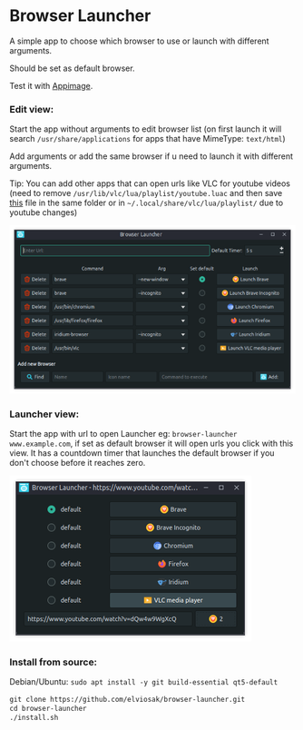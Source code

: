 # Browser Launcher
A simple app to choose which browser to use or launch with different arguments.

Should be set as default browser.

Test it with [Appimage](https://github.com/elviosak/browser-launcher/releases/download/0.1/Browser_Launcher-x86_64.AppImage).

### Edit view:
Start the app without arguments to edit browser list (on first launch it will search `/usr/share/applications` for apps that have MimeType: `text/html`)

Add arguments or add the same browser if u need to launch it with different arguments.

Tip: You can add other apps that can open urls like VLC for youtube videos (need to remove `/usr/lib/vlc/lua/playlist/youtube.luac` and then save [this](https://github.com/videolan/vlc/blob/master/share/lua/playlist/youtube.lua) file in the same folder or in `~/.local/share/vlc/lua/playlist/` due to youtube changes)

![edit](screenshot/edit.png)

### Launcher view:
Start the app with url to open Launcher eg: `browser-launcher www.example.com`, if set as default browser it will open urls you click with this view.
It has a countdown timer that launches the default browser if you don't choose before it reaches zero.

![launch](screenshot/launch.png)

### Install from source:

Debian/Ubuntu: `sudo apt install -y git build-essential qt5-default`



```
git clone https://github.com/elviosak/browser-launcher.git
cd browser-launcher
./install.sh
```

